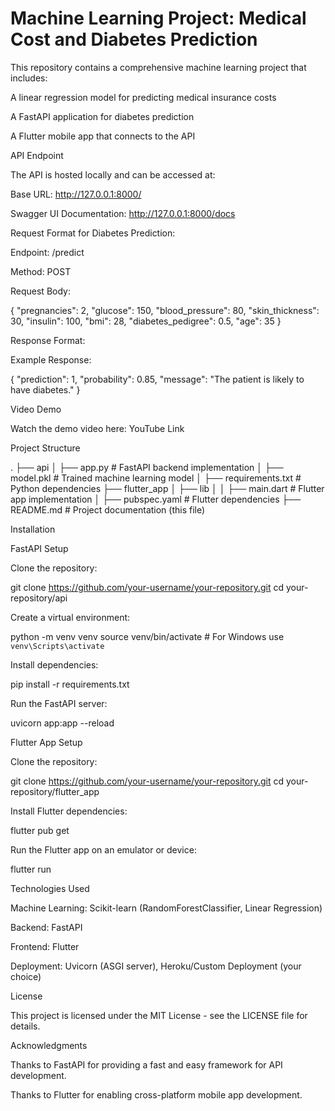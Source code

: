 # Machine Learning Project: Medical Cost and Diabetes Prediction

This repository contains a comprehensive machine learning project that includes:

A linear regression model for predicting medical insurance costs

A FastAPI application for diabetes prediction

A Flutter mobile app that connects to the API

API Endpoint

The API is hosted locally and can be accessed at:

Base URL: http://127.0.0.1:8000/

Swagger UI Documentation: http://127.0.0.1:8000/docs

Request Format for Diabetes Prediction:

Endpoint: /predict

Method: POST

Request Body:

{
    "pregnancies": 2,
    "glucose": 150,
    "blood_pressure": 80,
    "skin_thickness": 30,
    "insulin": 100,
    "bmi": 28,
    "diabetes_pedigree": 0.5,
    "age": 35
}

Response Format:

Example Response:

{
    "prediction": 1,
    "probability": 0.85,
    "message": "The patient is likely to have diabetes."
}

Video Demo

Watch the demo video here: YouTube Link

Project Structure

.
├── api
│   ├── app.py             # FastAPI backend implementation
│   ├── model.pkl          # Trained machine learning model
│   ├── requirements.txt   # Python dependencies
├── flutter_app
│   ├── lib
│   │   ├── main.dart      # Flutter app implementation
│   ├── pubspec.yaml       # Flutter dependencies
├── README.md              # Project documentation (this file)

Installation

FastAPI Setup

Clone the repository:

git clone https://github.com/your-username/your-repository.git
cd your-repository/api

Create a virtual environment:

python -m venv venv
source venv/bin/activate  # For Windows use `venv\Scripts\activate`

Install dependencies:

pip install -r requirements.txt

Run the FastAPI server:

uvicorn app:app --reload

Flutter App Setup

Clone the repository:

git clone https://github.com/your-username/your-repository.git
cd your-repository/flutter_app

Install Flutter dependencies:

flutter pub get

Run the Flutter app on an emulator or device:

flutter run

Technologies Used

Machine Learning: Scikit-learn (RandomForestClassifier, Linear Regression)

Backend: FastAPI

Frontend: Flutter

Deployment: Uvicorn (ASGI server), Heroku/Custom Deployment (your choice)

License

This project is licensed under the MIT License - see the LICENSE file for details.

Acknowledgments

Thanks to FastAPI for providing a fast and easy framework for API development.

Thanks to Flutter for enabling cross-platform mobile app development.

